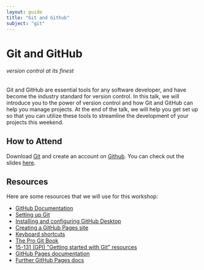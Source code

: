 ```yaml
---
layout: guide
title: "Git and Github"
subject: "git"
---
```


# Git and GitHub

###### version control at its finest 

Git and GitHub are essential tools for any software developer, and have become the industry standard for version control. In this talk, we will introduce you to the power of version control and how Git and GitHub can help you manage projects. At the end of the talk, we will help you get set up so that you can utilize these tools to streamline the development of your projects this weekend.
<div class="zoom"></div>

## How to Attend

Download [Git](https://git-scm.com/downloads) and create an account on [Github](https://github.com/join). You can check out the slides [here](https://docs.google.com/presentation/d/10SFLNnDKB9xX6JgA_lj6c7ouTMT_iOuN2vx3TdRSzJ4/edit?usp=sharing).

## Resources

Here are some resources that we will use for this workshop:

- [GitHub Documentation](https://docs.github.com/en)
- [Setting up Git](https://docs.github.com/en/free-pro-team@latest/github/getting-started-with-github/set-up-git)
- [Installing and configuring GitHub Desktop](https://docs.github.com/en/free-pro-team@latest/desktop/installing-and-configuring-github-desktop)
- [Creating a GitHub Pages site](https://docs.github.com/en/free-pro-team@latest/github/working-with-github-pages/creating-a-github-pages-site)
- [Keyboard shortcuts](https://docs.github.com/en/free-pro-team@latest/github/getting-started-with-github/keyboard-shortcuts)
- [The Pro Git Book](https://git-scm.com/book/en/v2)
- [15-131 (GPI) "Getting started with Git" resources](https://www.cs.cmu.edu/~15131/f15/topics/git/)
- [GitHub Pages documentation](https://pages.github.com/)
- [Further GitHub Pages docs](://help.github.com/articles/tips-for-configuring-an-a-record-with-your-dns-provider/)